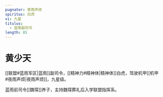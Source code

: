 ```yaml
---
pugnator: 夜雨声烦
spiritus: 白虎
vi: 九星
titulus:
  - 蓝雨副司令
length: 85
---
```


# 黄少天

[[联盟#蓝雨军区|蓝雨]]副司令，[[精神力#精神体|精神体]]白虎，驾驶机甲[[机甲#夜雨声烦|夜雨声烦]]，九星级。

蓝雨前司令[[魏琛]]养子，主持魏琛葬礼后入学联盟指挥系。

